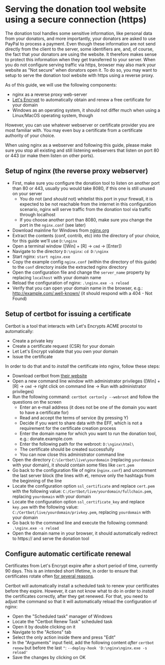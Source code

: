 # Serving the donation tool website using a secure connection (https)

The donation tool handles some sensitive information, like personal data from your donators, and more importantly, your donators are asked to use PayPal to process a payment.
Even though these information are not send directly from the client to the server, some identifiers are, and, of course, the fact that your donators are using the website.
It therefore makes sense to protect this information when they get transferred to your server.
When you do not configure serving traffic via https, browser may also mark your website as "Not secure" when donators open it.
To do so, you may want to setup to serve the donation tool website with https using a reverse proxy.

As of this guide, we will use the following components:

* nginx as a reverse proxy web-server
* [Let's Encrypt](https://letsencrypt.org/) to automatically obtain and renew a free certificate for your domain
* Windows as an operating system, it should not differ much when using a Linux/MacOS operating system, though

However, you can use whatever webserver or certificate provider you are most familiar with.
You may even buy a certificate from a certificate authority of your choice.

When using nginx as a webserver and following this guide, please make sure you stop all existing and still listening webservers that listen on port 80 or 443 (or make them listen on other ports).

## Setup of nginx (the reverse proxy webserver)

* First, make sure you configure the donation tool to listen on another port than 80 or 443, usually you would take 8080, if this one is still unused on your server
  * You do not (and _should_ not) whitelist this port in your firewall, it is expected to be not reachable from the internet in this configuration scenario, nginx will serve traffic from the donation tool via traffic through localhost
  * If you choose another port than 8080, make sure you change the port in the `nginx.conf` (see later)
* Download mainline for Windows from [nginx.org](http://nginx.org/en/download.html)
* Extract the contents (conf, contrib, etc) into the directory of your choice, for this guide we'll use `D:\nginx`
* Open a terminal window ([Win] + [R] -> `cmd` -> [Enter])
* Navigate to the directory `D:\nginx`: `cd D:\nginx`
* Start nginx: `start nginx.exe`
* Copy the example config `nginx.conf` (within the directory of this guide) to the `conf` directory inside the extracted nginx directory
* Open the configuration file and change the `server_name` property by replacing `localhost` with your domain name
* Reload the configuration of nginx: `.\nginx.exe -s reload`
* Verify that you can open your domain name in the browser, e.g.: http://example.com/.well-known/ (it should respond with a 404 - Not Found)

## Setup of certbot for issuing a certificate

Certbot is a tool that interacts with Let's Encrypts ACME procotol to automatically:
* Create a private key
* Create a certificate request (CSR) for your domain
* Let Let's Encrypt validate that you own your domain
* Issue the certificate

In order to do that and to _install_ the certificate into nginx, follow these steps:

* Download certbot from [their website](https://certbot.eff.org/lets-encrypt/windows-nginx)
* Open a new command line window with administrator privileges ([Win] + [R] -> `cmd` -> right click on command line -> Run with administrator privileges)
* Run the following command: `certbot certonly --webroot` and follow the questions on the screen
  * Enter an e-mail address (it does not be one of the domain you want to have a certificate for)
  * Read and accept the terms of service (by pressing Y)
  * Decide if you want to share data with the EFF, which is not a requirement for the certificate creation process
  * Enter the domain name for which you want to run the donation tool, e.g.: donate.example.com
  * Enter the following path for the webroot: `D:\nginx\html\`
  * The certificate should be created successfully
  * You can now close this administrator command line
* Open the directory `C:\Certbot\live\yourdomain` (replacing `yourdomain` with your domain), it should contain some files like `cert.pem`
* Go back to the configuration file of nginx (`nginx.conf`) and uncomment the last server block (the lines with `#`), remove only the hashtags from the beginning of the line
* Locate the configuration option `ssl_certificate` and replace `cert.pem` with the following value: `C:/Certbot/live/yourdomain/fullchain.pem`, replacing `yourdomain` with your domain
* Locate the configuration option `ssl_certificate_key` and replace `key.pem` with the following value: `C:/Certbot/live/yourdomain/privkey.pem`, replacing `yourdomain` with your domain
* Go back to the command line and execute the following command: `.\nginx.exe -s reload`
* Open the domain name in your browser, it should automatically redirect to https:// and serve the donation tool

## Configure automatic certificate renewal

Certificates from Let's Encrypt expire after a short period of time, currently 90 days.
This is an intended short lifetime, in order to ensure that certificates rotate often [for several reasons](https://letsencrypt.org/2015/11/09/why-90-days.html).

Certbot will automatically install a scheduled task to renew your certificates before they expire.
However, it can not know what to do in order to _install_ the certificates correctly, after they get renewed.
For that, you need to adjust the command so that it will automatically reload the configuration of nginx:

* Open the "Scheduled task" manager of Windows
* Locate the "Certbot Renew Task" scheduled task
* Open it by double clicking on it
* Navigate to the "Actions" tab
* Select the only action inside there and press "Edit"
* In the "Arguments" input field, add the following content _after_ `certbot renew` but before the last `"`: `--deploy-hook 'D:\nginx\nginx.exe -s reload'`
* Save the changes by clicking on OK
